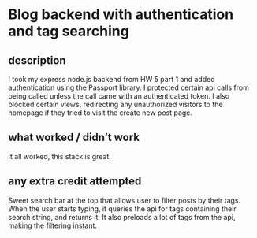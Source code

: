 # Blog backend with authentication and tag searching

## description

I took my express node.js backend from HW 5 part 1 and added authentication using the Passport library. I protected certain api calls from being called unless the call came with an authenticated token. I also blocked certain views, redirecting any unauthorized visitors to the homepage if they tried to visit the create new post page.

## what worked / didn’t work

It all worked, this stack is great.

## any extra credit attempted

Sweet search bar at the top that allows user to filter posts by their tags. When the user starts typing, it queries the api for tags containing their search string, and returns it. It also preloads a lot of tags from the api, making the filtering instant. 


